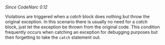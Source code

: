 
*Since CodeNarc 0.12*

Violations are triggered when a *catch* block does nothing but throw the original exception. In this scenario
there is usually no need for a *catch* block, just let the exception be thrown from the original code. This
condition frequently occurs when catching an exception for debugging purposes but then forgetting to take the
`catch` statement out.
